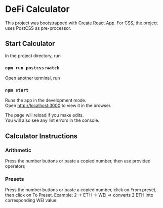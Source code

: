 # DeFi Calculator

This project was bootstrapped with [Create React App](https://github.com/facebook/create-react-app).
For CSS, the project uses PostCSS as pre-processor. 
## Start Calculator
In the project directory, run
### `npm run postcss:watch`
Open another terminal, run
### `npm start`

Runs the app in the development mode.\
Open [http://localhost:3000](http://localhost:3000) to view it in the browser.

The page will reload if you make edits.\
You will also see any lint errors in the console.

## Calculator Instructions
### Arithmetic
Press the number buttons or paste a copied number, then use provided operators
### Presets
Press the number buttons or paste a copied number, click on From preset, then click on To Preset.
Example: 
2 -> ETH -> WEI => converts 2 ETH into corresponding WEI value.

